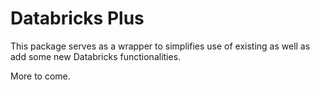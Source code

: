 # Databricks Plus

This package serves as a wrapper to simplifies use of existing as well as add some new Databricks functionalities.

More to come.
